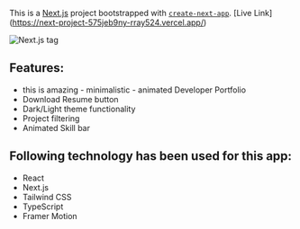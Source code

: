 This is a [Next.js](https://nextjs.org/) project bootstrapped with [`create-next-app`](https://github.com/vercel/next.js/tree/canary/packages/create-next-app).
[Live Link] (https://next-project-575jeb9ny-rray524.vercel.app/)

![Next.js tag](https://i.ibb.co/HBkTn7m/vercel.png)

## Features:
- this is amazing - minimalistic - animated Developer Portfolio 
- Download Resume button
- Dark/Light theme functionality
- Project filtering
- Animated Skill bar

## Following technology has been used for this app:
- React
- Next.js
- Tailwind CSS
- TypeScript
- Framer Motion
